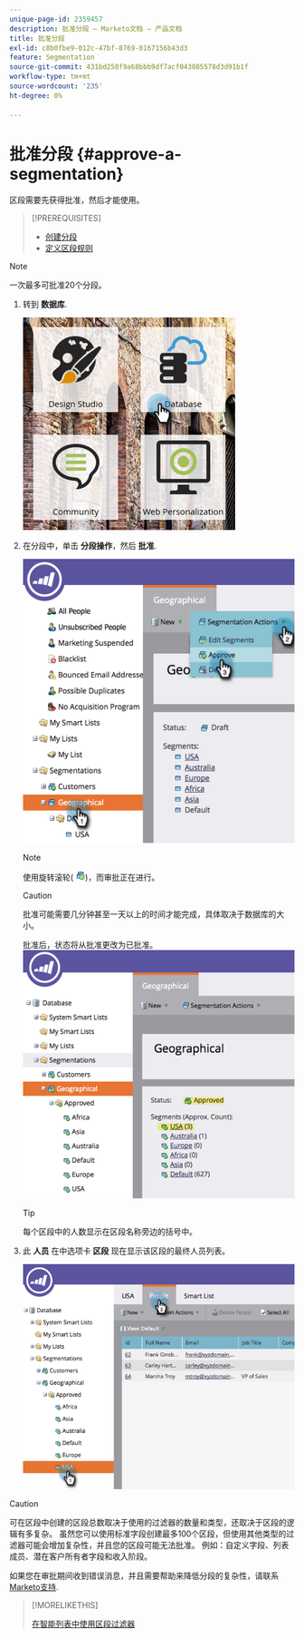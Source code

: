 ```yaml
---
unique-page-id: 2359457
description: 批准分段 — Marketo文档 — 产品文档
title: 批准分段
exl-id: c8b0fbe9-012c-47bf-8769-0167156b43d3
feature: Segmentation
source-git-commit: 431bd258f9a68bbb9df7acf043085578d3d91b1f
workflow-type: tm+mt
source-wordcount: '235'
ht-degree: 0%

---
```


# 批准分段 {#approve-a-segmentation}

区段需要先获得批准，然后才能使用。

>[!PREREQUISITES]
>
>* [创建分段](/help/marketo/product-docs/personalization/segmentation-and-snippets/segmentation/create-a-segmentation.md)
>* [定义区段规则](/help/marketo/product-docs/personalization/segmentation-and-snippets/segmentation/define-segment-rules.md)

>[!NOTE]
>
>一次最多可批准20个分段。

1. 转到 **数据库**.

   ![](assets/image2017-3-28-14-3a25-3a49.png)

1. 在分段中，单击 **分段操作**，然后 **批准**.

   ![](assets/image2017-3-28-14-3a46-3a22.png)

   >[!NOTE]
   >
   >使用旋转滚轮( ![](assets/image2014-9-15-15-3a31-3a43.png))，而审批正在进行。

   >[!CAUTION]
   >
   >批准可能需要几分钟甚至一天以上的时间才能完成，具体取决于数据库的大小。

   批准后，状态将从批准更改为已批准。
   ![](assets/image2017-3-28-14-3a46-3a44.png)

   >[!TIP]
   >
   >每个区段中的人数显示在区段名称旁边的括号中。

1. 此 **人员** 在中选项卡 **区段** 现在显示该区段的最终人员列表。

   ![](assets/image2017-3-28-14-3a47-3a10.png)

>[!CAUTION]
>
>可在区段中创建的区段总数取决于使用的过滤器的数量和类型，还取决于区段的逻辑有多复杂。 虽然您可以使用标准字段创建最多100个区段，但使用其他类型的过滤器可能会增加复杂性，并且您的区段可能无法批准。 例如：自定义字段、列表成员、潜在客户所有者字段和收入阶段。
>
>如果您在审批期间收到错误消息，并且需要帮助来降低分段的复杂性，请联系 [Marketo支持](https://nation.marketo.com/t5/Support/ct-p/Support).

>[!MORELIKETHIS]
>
>[在智能列表中使用区段过滤器](/help/marketo/product-docs/personalization/segmentation-and-snippets/segmentation/use-segment-filters-in-a-smart-list.md)
